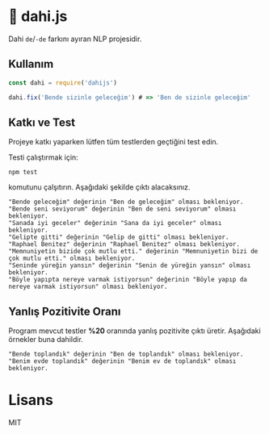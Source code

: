 # 🧠 dahi.js

Dahi `de`/`-de` farkını ayıran NLP projesidir.

## Kullanım

```js
const dahi = require('dahijs')

dahi.fix('Bende sizinle geleceğim') # => 'Ben de sizinle geleceğim'
```

## Katkı ve Test

Projeye katkı yaparken lütfen tüm testlerden geçtiğini test edin.

Testi çalıştırmak için:

```shell script
npm test
```

komutunu çalşıtırın. Aşağıdaki şekilde çıktı alacaksınız.

```shell script
"Bende geleceğim" değerinin "Ben de geleceğim" olması bekleniyor.
"Bende seni seviyorum" değerinin "Ben de seni seviyorum" olması bekleniyor.
"Sanada iyi geceler" değerinin "Sana da iyi geceler" olması bekleniyor.
"Gelipte gitti" değerinin "Gelip de gitti" olması bekleniyor.
"Raphael Benitez" değerinin "Raphael Benitez" olması bekleniyor.
"Memnuniyetin bizide çok mutlu etti." değerinin "Memnuniyetin bizi de çok mutlu etti." olması bekleniyor.
"Seninde yüreğin yansın" değerinin "Senin de yüreğin yansın" olması bekleniyor.
"Böyle yapıpta nereye varmak istiyorsun" değerinin "Böyle yapıp da nereye varmak istiyorsun" olması bekleniyor.
```

## Yanlış Pozitivite Oranı

Program mevcut testler **%20** oranında yanlış pozitivite çıktı üretir. Aşağıdaki örnekler buna dahildir.

```shell script
"Bende toplandık" değerinin "Ben de toplandık" olması bekleniyor.
"Benim evde toplandık" değerinin "Benim ev de toplandık" olması bekleniyor.
```

# Lisans
MIT
